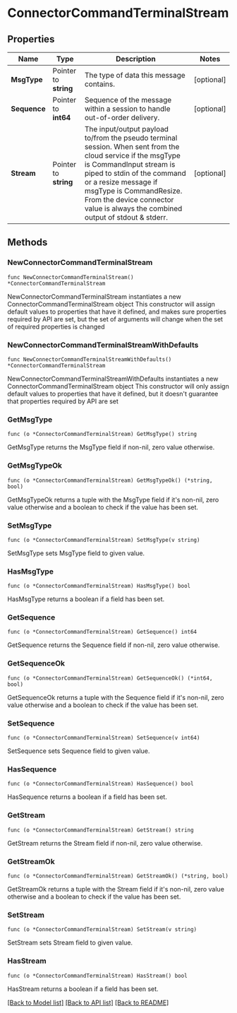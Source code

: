 # ConnectorCommandTerminalStream

## Properties

Name | Type | Description | Notes
------------ | ------------- | ------------- | -------------
**MsgType** | Pointer to **string** | The type of data this message contains. | [optional] 
**Sequence** | Pointer to **int64** | Sequence of the message within a session to handle out-of-order delivery. | [optional] 
**Stream** | Pointer to **string** | The input/output payload to/from the pseudo terminal session. When sent from the cloud service if the msgType is CommandInput stream is piped to stdin of the command or a resize message if msgType is CommandResize. From the device connector value is always the combined output of stdout &amp; stderr. | [optional] 

## Methods

### NewConnectorCommandTerminalStream

`func NewConnectorCommandTerminalStream() *ConnectorCommandTerminalStream`

NewConnectorCommandTerminalStream instantiates a new ConnectorCommandTerminalStream object
This constructor will assign default values to properties that have it defined,
and makes sure properties required by API are set, but the set of arguments
will change when the set of required properties is changed

### NewConnectorCommandTerminalStreamWithDefaults

`func NewConnectorCommandTerminalStreamWithDefaults() *ConnectorCommandTerminalStream`

NewConnectorCommandTerminalStreamWithDefaults instantiates a new ConnectorCommandTerminalStream object
This constructor will only assign default values to properties that have it defined,
but it doesn't guarantee that properties required by API are set

### GetMsgType

`func (o *ConnectorCommandTerminalStream) GetMsgType() string`

GetMsgType returns the MsgType field if non-nil, zero value otherwise.

### GetMsgTypeOk

`func (o *ConnectorCommandTerminalStream) GetMsgTypeOk() (*string, bool)`

GetMsgTypeOk returns a tuple with the MsgType field if it's non-nil, zero value otherwise
and a boolean to check if the value has been set.

### SetMsgType

`func (o *ConnectorCommandTerminalStream) SetMsgType(v string)`

SetMsgType sets MsgType field to given value.

### HasMsgType

`func (o *ConnectorCommandTerminalStream) HasMsgType() bool`

HasMsgType returns a boolean if a field has been set.

### GetSequence

`func (o *ConnectorCommandTerminalStream) GetSequence() int64`

GetSequence returns the Sequence field if non-nil, zero value otherwise.

### GetSequenceOk

`func (o *ConnectorCommandTerminalStream) GetSequenceOk() (*int64, bool)`

GetSequenceOk returns a tuple with the Sequence field if it's non-nil, zero value otherwise
and a boolean to check if the value has been set.

### SetSequence

`func (o *ConnectorCommandTerminalStream) SetSequence(v int64)`

SetSequence sets Sequence field to given value.

### HasSequence

`func (o *ConnectorCommandTerminalStream) HasSequence() bool`

HasSequence returns a boolean if a field has been set.

### GetStream

`func (o *ConnectorCommandTerminalStream) GetStream() string`

GetStream returns the Stream field if non-nil, zero value otherwise.

### GetStreamOk

`func (o *ConnectorCommandTerminalStream) GetStreamOk() (*string, bool)`

GetStreamOk returns a tuple with the Stream field if it's non-nil, zero value otherwise
and a boolean to check if the value has been set.

### SetStream

`func (o *ConnectorCommandTerminalStream) SetStream(v string)`

SetStream sets Stream field to given value.

### HasStream

`func (o *ConnectorCommandTerminalStream) HasStream() bool`

HasStream returns a boolean if a field has been set.


[[Back to Model list]](../README.md#documentation-for-models) [[Back to API list]](../README.md#documentation-for-api-endpoints) [[Back to README]](../README.md)


